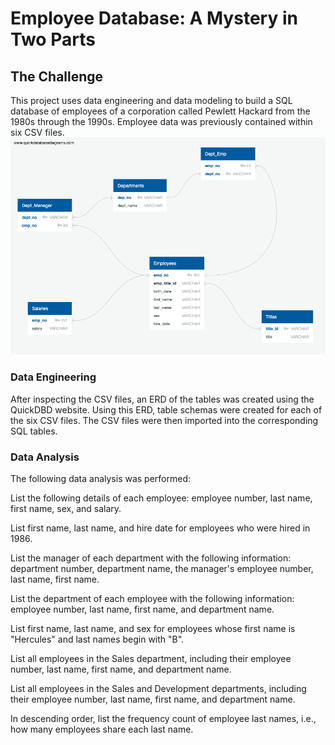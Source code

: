 # Employee Database: A Mystery in Two Parts

## The Challenge
This project uses data engineering and data modeling to build a SQL database of employees of a corporation called Pewlett Hackard from the 1980s through the 1990s. Employee data was previously contained within six CSV files. 
![alt text](EmployeeSQL/employee_ERD.png)

### Data Engineering
After inspecting the CSV files, an ERD of the tables was created using the QuickDBD website. Using this ERD, table schemas were created for each of the six CSV files. The CSV files were then imported into the corresponding SQL tables.

### Data Analysis
The following data analysis was performed:

List the following details of each employee: employee number, last name, first name, sex, and salary.

List first name, last name, and hire date for employees who were hired in 1986.

List the manager of each department with the following information: department number, department name, the manager's employee number, last name, first name.

List the department of each employee with the following information: employee number, last name, first name, and department name.

List first name, last name, and sex for employees whose first name is "Hercules" and last names begin with "B".

List all employees in the Sales department, including their employee number, last name, first name, and department name.

List all employees in the Sales and Development departments, including their employee number, last name, first name, and department name.

In descending order, list the frequency count of employee last names, i.e., how many employees share each last name.
